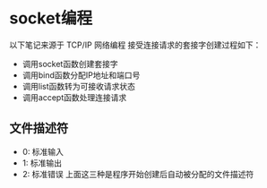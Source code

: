 # socket编程
以下笔记来源于 TCP/IP 网络编程
接受连接请求的套接字创建过程如下：
- 调用socket函数创建套接字
- 调用bind函数分配IP地址和端口号
- 调用list函数转为可接收请求状态
- 调用accept函数处理连接请求
## 文件描述符
- 0: 标准输入
- 1: 标准输出
- 2: 标准错误
上面这三种是程序开始创建后自动被分配的文件描述符